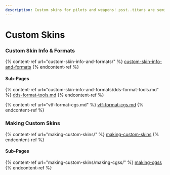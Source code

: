 ```yaml
---
description: Custom skins for pilots and weapons! psst..titans are semi possible.
---
```


# Custom Skins

### Custom Skin Info & Formats

{% content-ref url="custom-skin-info-and-formats/" %}
[custom-skin-info-and-formats](custom-skin-info-and-formats/)
{% endcontent-ref %}

#### Sub-Pages

{% content-ref url="custom-skin-info-and-formats/dds-format-tools.md" %}
[dds-format-tools.md](custom-skin-info-and-formats/dds-format-tools.md)
{% endcontent-ref %}

{% content-ref url="vtf-format-cgs.md" %}
[vtf-format-cgs.md](vtf-format-cgs.md)
{% endcontent-ref %}

### Making Custom Skins

{% content-ref url="making-custom-skins/" %}
[making-custom-skins](making-custom-skins/)
{% endcontent-ref %}

#### Sub-Pages

{% content-ref url="making-custom-skins/making-cgss/" %}
[making-cgss](making-custom-skins/making-cgss/)
{% endcontent-ref %}



